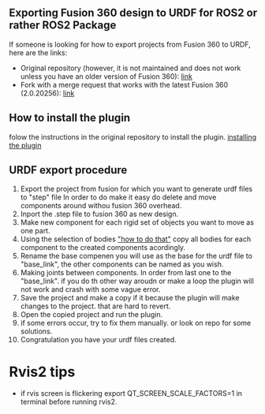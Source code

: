 ## Exporting Fusion 360 design to URDF for ROS2 or rather ROS2 Package
If someone is looking for how to export projects from Fusion 360 to URDF, here are the links:
- Original repository (however, it is not maintained and does not work unless you have an older version of Fusion 360): [link](https://github.com/dheena2k2/fusion2urdf-ros2)
- Fork with a merge request that works with the latest Fusion 360 (2.0.20256): [link](https://github.com/Gautham-Ramkumar03/fusion2urdf-ros2/tree/master)

## How to install the plugin
folow the instructions in the original repository to install the plugin. [installing the plugin](https://github.com/dheena2k2/fusion2urdf-ros2?tab=readme-ov-file#installation)

## URDF export procedure
1. Export the project from fusion for which you want to generate urdf files to "step" file In order to do make it easy do delete and move components around withou fusion 360 overhead.
2. Inport the .step file to fusion 360 as new design.
3. Make new component for each rigid set of objects you want to move as one part.
4. Using the selection of bodies ["how to do that"](https://www.autodesk.com/support/technical/article/caas/sfdcarticles/sfdcarticles/How-to-select-all-bodies-in-a-Fusion-360-design.html) copy all bodies for each component to the created components acordingly.
6. Rename the base compenen you will use as the base for the urdf file to "base_link", the other components can be named as you wish. 
5. Making joints between components. In order from last one to the "base_link". if you do th other way aroudn or make a loop the plugin will not work and crash with some vague error.
6. Save the project and make a copy if it because the plugin will make changes to the project. that are hard to revert.
7. Open the copied project and run the plugin. 
8. if some errors occur, try to fix them manually. or look on repo for some solutions.
9. Congratulation you have your urdf files created.

# Rvis2 tips
- if rvis screen is flickering export QT_SCREEN_SCALE_FACTORS=1 in terminal before running rvis2.